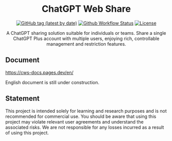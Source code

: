 <h1 align="center">ChatGPT Web Share</h1>

<div align="center">

[![GitHub tag (latest by date)](https://img.shields.io/github/v/tag/chatpire/chatgpt-web-share?label=container&logo=docker)](https://github.com/chatpire/chatgpt-web-share/pkgs/container/chatgpt-web-share)
[![Github Workflow Status](https://img.shields.io/github/actions/workflow/status/chatpire/chatgpt-web-share/docker-image.yml?label=build)](https://github.com/chatpire/chatgpt-web-share/actions)
[![License](https://img.shields.io/github/license/chatpire/chatgpt-web-share)](https://github.com/chatpire/chatgpt-web-share/blob/main/LICENSE)

A ChatGPT sharing solution suitable for individuals or teams. Share a single ChatGPT Plus account with multiple users, enjoying rich, controllable management and restriction features.

</div>

## Document

https://cws-docs.pages.dev/en/

English document is still under construction.

## Statement

This project is intended solely for learning and research purposes and is not recommended for commercial use. You should be aware that using this project may violate relevant user agreements and understand the associated risks. We are not responsible for any losses incurred as a result of using this project.
